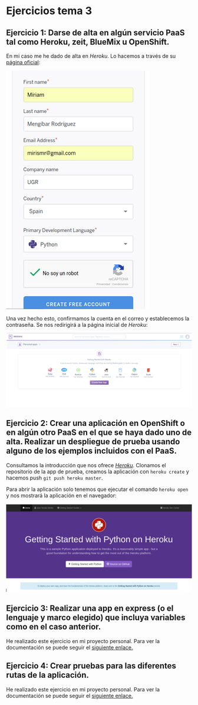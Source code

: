 # Ejercicios tema 3

## Ejercicio 1: Darse de alta en algún servicio PaaS tal como Heroku, zeit, BlueMix u OpenShift.
En mi caso me he dado de alta en *Heroku*. Lo hacemos a través de su [página oficial](https://signup.heroku.com/?c=70130000001x9jEAAQ):

![Registro](img/13.png)

Una vez hecho esto, confirmamos la cuenta en el correo y establecemos la contraseña. Se nos redirigirá a la página inicial de *Heroku*:

![Logeados](img/14.png)

## Ejercicio 2: Crear una aplicación en OpenShift o en algún otro PaaS en el que se haya dado uno de alta. Realizar un despliegue de prueba usando alguno de los ejemplos incluidos con el PaaS.

Consultamos la introducción que nos ofrece [*Heroku*](https://devcenter.heroku.com/articles/getting-started-with-python#prepare-the-app). Clonamos el repositorio de la app de prueba, creamos la aplicación con `heroku create` y hacemos push `git push heroku master`.

Para abrir la aplicación solo tenemos que ejecutar el comando `heroku open` y nos mostrará la aplicación en el navegador:

![App](img/15.png)

## Ejercicio 3: Realizar una app en express (o el lenguaje y marco elegido) que incluya variables como en el caso anterior.

He realizado este ejercicio en mi proyecto personal. Para ver la documentación se puede seguir el [siguiente enlace.](https://github.com/mirismr/proyectoIV17-18)


## Ejercicio 4: Crear pruebas para las diferentes rutas de la aplicación.

He realizado este ejercicio en mi proyecto personal. Para ver la documentación se puede seguir el [siguiente enlace.](https://github.com/mirismr/proyectoIV17-18)
